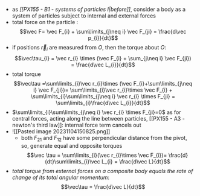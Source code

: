 - as *[[PX155 - B1 - systems of particles I|before]]*, consider a body as a system of particles subject to internal and external forces
- total force on the particle : $$\vec F= \vec F_{i} + \sum\limits_{j\neq i} \vec F_{ji} = \frac{d\vec p_{i}}{dt}$$
- if positions $\vec r_{i}$ are measured from $O$, then the torque about $O$: $$\vec\tau_{i} = \vec r_{i} \times (\vec F_{i} + \sum_{j\neq i} \vec F_{ji}) = \frac{d\vec L_{i}}{dt}$$
- total torque $$\vec\tau =\sum\limits_{i}\vec r_{i}\times (\vec F_{i}+\sum\limits_{j\neq i} \vec F_{ji})= \sum\limits_{i}\vec r_{i}\times \vec F_{i} + \sum\limits_{i}\sum\limits_{j\neq i} \vec r_{i} \times F_{ji} = \sum\limits_{i}\frac{d\vec L_{i}}{dt}$$
- $\sum\limits_{i}\sum\limits_{j\neq i} \vec r_{i} \times F_{ji}=0$ as for central forces, acting along the line between particles, [[PX155 - A3 - newton's third law]]: internal force term cancels out
- ![[Pasted image 20231104150825.png]]
	- both $F_{21}$ and $F_{12}$ have some perpendicular distance from the pivot, so, generate equal and opposite torques
$$\vec \tau  = \sum\limits_{i}(\vec r_{i}\times \vec F_{i})= \frac{d}{dt}\sum\limits_{i}\vec L_{i} = \frac{d\vec L}{dt}$$
- *total torque from external forces on a composite body equals the rate of change of its total angular momentum*: $$\vec\tau = \frac{d\vec L}{dt}$$

